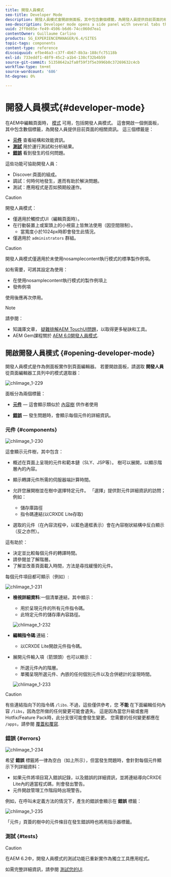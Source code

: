 ```yaml
---
title: 開發人員模式
seo-title: Developer Mode
description: 開發人員模式會開啟側面板，其中包含數個標籤，為開發人員提供目前頁面的相關資訊
seo-description: Developer mode opens a side panel with several tabs that provide a developer with infomation about the current page
uuid: 2ff0d85e-fe49-4506-b6d6-74cc060d7ea1
contentOwner: Guillaume Carlino
products: SG_EXPERIENCEMANAGER/6.4/SITES
topic-tags: components
content-type: reference
discoiquuid: efbe46a3-c37f-4b67-8b3a-188cfc75118b
exl-id: 733eddf1-48f9-45c2-a1b4-138cf32b4b59
source-git-commit: 51358642a2fa8f59f3f5e3996b0c37269632c4cb
workflow-type: tm+mt
source-wordcount: '686'
ht-degree: 0%

---
```


# 開發人員模式{#developer-mode}

在AEM中編輯頁面時， [模式](/help/sites-authoring/author-environment-tools.md#page-modes) 可用，包括開發人員模式。 這會開啟一個側面板，其中包含數個標籤，為開發人員提供目前頁面的相關資訊。 這三個標籤是：

* **[元件](#components)** 查看結構和效能資訊。
* **[測試](#tests)** 用於運行測試和分析結果。
* **[錯誤](#errors)** 看到發生的任何問題。

這些功能可協助開發人員：

* Discover:頁面的組成。
* 調試：何時何地發生，進而有助於解決問題。
* 測試：應用程式是否如預期般運作。

>[!CAUTION]
>
>開發人員模式：
>
>* 僅適用於觸控式UI（編輯頁面時）。
>* 在行動裝置上或案頭上的小視窗上皆無法使用（因空間限制）。
   >   * 當寬度小於1024px時即會發生此情況。
>* 僅適用於 `administrators` 群組。


>[!CAUTION]
>
>開發人員模式僅適用於未使用nosamplecontent執行模式的標準製作例項。
>
>如有需要，可將其設定為使用：
>
>* 在使用nosamplecontent執行模式的製作例項上
>* 發佈例項
>
>使用後應再次停用。

>[!NOTE]
>
>請參閱：
>
>* 知識庫文章， [疑難排解AEM TouchUI問題](https://helpx.adobe.com/experience-manager/kb/troubleshooting-aem-touchui-issues.html)，以取得更多秘訣和工具。
>* AEM Gem課程關於 [AEM 6.0開發人員模式](https://experienceleague.adobe.com/docs/experience-manager-gems-events/gems/gems2014/aem-developer-mode.html).


## 開啟開發人員模式 {#opening-developer-mode}

開發人員模式是作為側面板實作到頁面編輯器。 若要開啟面板，請選取 **開發人員** 從頁面編輯器工具列中的模式選取器：

![chlimage_1-229](assets/chlimage_1-229.png)

面板分為兩個標籤：

* **[元件](/help/sites-developing/developer-mode.md#components)**  — 這會顯示類似於 [內容樹](/help/sites-authoring/author-environment-tools.md#content-tree) 供作者使用

* **[錯誤](/help/sites-developing/developer-mode.md#errors)**  — 發生問題時，會顯示每個元件的詳細資訊。

### 元件 {#components}

![chlimage_1-230](assets/chlimage_1-230.png)

這會顯示元件樹，其中包含：

* 概述在頁面上呈現的元件和範本鏈（SLY、JSP等）。 樹可以展開，以顯示階層內的內容。
* 顯示轉譯元件所需的伺服器端計算時間。
* 允許您展開樹並在樹中選擇特定元件。 「選擇」提供對元件詳細資訊的訪問；例如：

   * 儲存庫路徑
   * 指令碼連結(以CRXDE Lite存取)

* 選取的元件（在內容流程中，以藍色邊框表示）會在內容樹狀結構中反白顯示（反之亦然）。

這有助於：

* 決定並比較每個元件的轉譯時間。
* 請參閱並了解階層。
* 了解並改善頁面載入時間，方法是尋找緩慢的元件。

每個元件項目都可顯示（例如）:

![chlimage_1-231](assets/chlimage_1-231.png)

* **檢視詳細資料**:一個清單連結，其中顯示：

   * 用於呈現元件的所有元件指令碼。
   * 此特定元件的儲存庫內容路徑。

   ![chlimage_1-232](assets/chlimage_1-232.png)

* **編輯指令碼**:連結：

   * 以CRXDE Lite開啟元件指令碼。

* 展開元件輸入項（箭頭頭）也可以顯示：

   * 所選元件內的階層。
   * 單獨呈現所選元件、內嵌的任何個別元件以及合併總計的呈現時間。

   ![chlimage_1-233](assets/chlimage_1-233.png)

>[!CAUTION]
>
>有些連結指向下的指令碼 `/libs`. 不過，這些僅供參考，您 **不能** 在下面編輯任何內容 `/libs`，因為您所做的任何變更可能會遺失。 這是因為當您升級或套用Hotfix/Feature Pack時，此分支很可能會發生變更。 您需要的任何變更都應在 `/apps`，請參閱 [覆蓋和覆寫](/help/sites-developing/overlays.md).

### 錯誤 {#errors}

![chlimage_1-234](assets/chlimage_1-234.png)

希望 **錯誤** 標籤將一律為空白（如上所示），但當發生問題時，會針對每個元件顯示下列詳細資料：

* 如果元件將項目寫入錯誤記錄，以及錯誤的詳細資訊，並將連結導向CRXDE Lite內的適當程式碼，則會發出警告。
* 元件開啟管理工作階段時出現警告。

例如，在呼叫未定義方法的情況下，產生的錯誤會顯示在 **錯誤** 標籤：

![chlimage_1-235](assets/chlimage_1-235.png)

「元件」頁簽的樹中的元件條目在發生錯誤時也將用指示器標籤。

### 測試 {#tests}

>[!CAUTION]
>
>在AEM 6.2中，開發人員模式的測試功能已重新實作為獨立工具應用程式。
>
>如需完整詳細資訊，請參閱 [測試您的UI](/help/sites-developing/hobbes.md).
